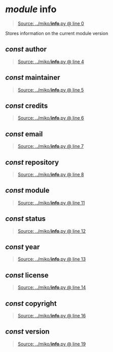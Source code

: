 # *module* **__info__**

> [Source: ../miko/__info__.py @ line 0](../miko/__info__.py#L0)

Stores information on the current module version

## *const* **__author__**

> [Source: ../miko/__info__.py @ line 4](../miko/__info__.py#L4)

## *const* **__maintainer__**

> [Source: ../miko/__info__.py @ line 5](../miko/__info__.py#L5)

## *const* **__credits__**

> [Source: ../miko/__info__.py @ line 6](../miko/__info__.py#L6)

## *const* **__email__**

> [Source: ../miko/__info__.py @ line 7](../miko/__info__.py#L7)

## *const* **__repository__**

> [Source: ../miko/__info__.py @ line 8](../miko/__info__.py#L8)

## *const* **__module__**

> [Source: ../miko/__info__.py @ line 11](../miko/__info__.py#L11)

## *const* **__status__**

> [Source: ../miko/__info__.py @ line 12](../miko/__info__.py#L12)

## *const* **__year__**

> [Source: ../miko/__info__.py @ line 13](../miko/__info__.py#L13)

## *const* **__license__**

> [Source: ../miko/__info__.py @ line 14](../miko/__info__.py#L14)

## *const* **__copyright__**

> [Source: ../miko/__info__.py @ line 16](../miko/__info__.py#L16)

## *const* **__version__**

> [Source: ../miko/__info__.py @ line 19](../miko/__info__.py#L19)
